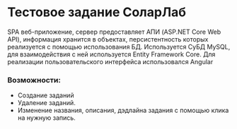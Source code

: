 # Тестовое задание СоларЛаб

SPA веб-приложение, сервер предоставляет АПИ (ASP.NET Core Web API), информация хранится в объектах, персистентность которых реализуется с помощью использования БД. Используется СуБД MySQL, для взаимодействия с ней используется Entity Framework Core. Для реализации пользовательского интерфейса использовался Angular

### Возможности:
* Создание заданий
* Удаление заданий.
* Изменение названия, описания, дэдлайна задания с помощью клика на нужную запись.
